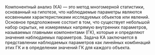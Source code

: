 Компонентный анализ (КА) — это метод многомерной статистики, основанный на гипотезе, что наблюдаемые параметры являются косвенными характеристиками исследуемых объектов или явлений. Основное предположение состоит в том, что существует небольшой набор скрытых, не измеряемых напрямую внутренних параметров, называемых главными компонентами (ГК), которые и определяют значения наблюдаемых параметров. Задача КА заключается в представлении наблюдаемых параметров как линейных комбинаций этих ГК и в определении значений ГК для каждого объекта.
